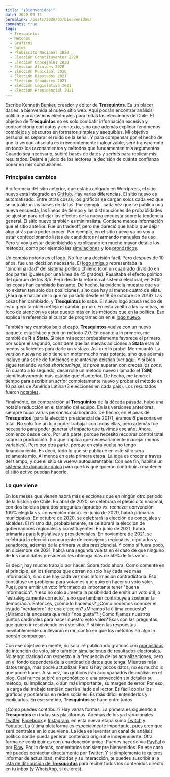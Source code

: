 ```yaml
---
title: "¡Bienvenidos!"
date: 2020-03-11
permalink: /posts/2020/03/bienvenidos/
comments: true
tags:
  - Tresquintos
  - Métodos
  - Gráficos
  - Datos
  - Plebiscito Nacional 2020
  - Elección Constituyentes 2020
  - Elección Concejales 2020
  - Elección Alcaldes 2020
  - Elección Municipal 2020
  - Elección Diputados 2021
  - Elección Senadores 2021
  - Elección Legislativa 2021
  - Elección Presidencial 2021
---
```



Escribe Kenneth Bunker, creador y editor de **Tresquintos**. Es un placer darles la bienvenida al nuevo sitio web. Aquí podrán encontrar análisis político y pronósticos electorales para todas las elecciones de Chile. El objetivo de **Tresquintos** no es solo combatir información excesiva y contradictoria con datos y contexto, sino que además explicar fenómenos complejos y obscuros en formatos simples y asequibles. Mi objetivo personal es separar el ruido de la señal. Y para compensar por el hecho de que la verdad absoluta es irreverentemente inalcanzable, seré transparente en todos los razonamientos y métodos que fundamenten mis argumentos. Cuando sea necesario, subiré bases de datos y *scripts* para replicar mis resultados. Dejaré a juicio de los lectores la decisión de cuánta confianza poner en mis conclusiones.


### Principales cambios

A diferencia del sitio anterior, que estaba colgado en Wordpress, el sitio nuevo está integrado en [GitHub](https://github.com/). Hay varias diferencias. El sitio nuevo es automatizado. Entre otras cosas, los gráficos se cargan solos cada vez que se actualizan las bases de datos. Por ejemplo, cada vez que se publica una nueva encuesta, las líneas de tiempo y las distribuciones de probablidades se ajustan para reflejar los efectos de la nueva encuesta sobre la tendencia general. El sitio nuevo también es minimalista. Contiene menos información que el sitio anterior. Fue un tradeoff, pero me pareció que había que dejar algo atrás para poder crecer. Por ejemplo, en el sitio nuevo ya no voy a estar confeccionando listas de candidatos ni armando manuales de uso. Pero sí voy a estar describiendo y explicando en mucho mayor detalle los métodos, como por ejemplo las [simulaciones](https://tresquintos.cl/sx/) y los [pronósticos](https://tresquintos.cl/tsm/).

Un cambio notorio es el logo. No fue una decisión fácil. Pero después de 10 años, fue una decisión necesaria. El [logo antiguo](https://tresquintos.cl/images/logo_viejo.png) representaba la "binominalidad" del sistema político chileno (con un cuadrado dividido en dos partes iguales por una línea de 45 grados). Resaltaba el efecto político del quórum de los 3/5. Pero desde la reforma al sistema electoral, en 2015, las cosas han cambiado bastante. De hecho, [la evidencia muestra](https://kennethbunker.github.io/research-articles/2020/01/03/chile-fragmentation.html) que ya no existen tan solo dos coaliciones, sino que hay al menos cuatro de ellas. ¿Para qué hablar de lo que ha pasado desde el 18 de octubre de 2019? Las cosas han cambiado, y **Tresquintos** lo sabe. El nuevo logo acusa recibo de esto, pero también refleja el cambio propio. En esta vuelta a las canchas, mi foco de atención va estar puesto más en los métodos que en la política. Eso explica la referencia al cursor de programación en el [logo nuevo](https://tresquintos.cl/images/logo.png).

También hay cambios bajó el capó. **Tresquintos** vuelve con un nuevo paquete estadístico y con un método *2.0*. En cuanto a lo primero, me cambié de **R** a **Stata**. Si bien mi sector probablemente favorece el primero por sobre el segundo, consideré que las nuevas adiciones a **Stata** eran al menos suficientes para darle un vistazo. Así que lo probé. Me encantó. La versión nueva no solo tiene un motor mucho más potente, sino que además incluye una serie de funciones que antes no existían (ver [aquí](https://www.stata.com/new-in-stata/). Y si bien sigue teniendo varios *shortcomings*, los *pros* superan con creces los *cons*. En cuanto a lo segundo, desarrollé un método nuevo (llamado el **TSM**) significativamente más estable que el anterior. De hecho, me tomé el tiempo para escribir un *script* completamente nuevo y probar el método en 10 países de América Latina (3 elecciones en cada país). Los resultados fueron [notables](https://www.academia.edu/42049981/A_two-stage_model_to_forecast_elections_in_new_democracies).

Finalmente, en comparación al **Tresquintos** de la década pasada, hubo una notable reducción en el tamaño del equipo. En las versiones anteriores, siempre hubo varias personas colaborando. De hecho, en el peak de **Tresquintos** (para la elección presidencial de 2017), éramos 6 personas en total. No solo fue un lujo poder trabajar con todas ellas, pero además fue necesario para poder generar el impacto que tuvimos ese año. Ahora, comienzo desde cero. Por una parte, porque necesito recobrar control total sobre la producción. (Lo que implica que necesariamente manejar menos variables). Pero por otra parte, porque en esta vuelta no tengo financiamiento. Es decir, todo lo que se publiqué en este sitio será solamente mío. Al menos en esta primera etapa. La idea es crecer a través del tiempo, y que el sitio se vuelva autosustentable. Con ese fin, habilité un [sistema de donación-única](https://tresquintos.cl/faq/) para que los que quieran contribuir a mantener el sitio activo puedan hacerlo.


### Lo que viene

En los meses que vienen habrá más elecciones que en ningún otro periodo de la historia de Chile. En abril de 2020, se celebrará el plebisicito nacional, con dos boletas para dos preguntas (apruebo vs. rechazo; convención 100% elegida vs. convención mixta). En junio de 2020, habrá primarias municipales. En octubre de 2020, se celebrará la elección de concejales y alcaldes. El mismo día, probablemente, se celebrará la elección de gobernadores regionales y constituyentes. En junio de 2021, habrá primarias para legislativas y presidenciales. En noviembre de 2021, se celebrará la elección concurrente de consejeros regionales, diputados y senadores, además de la primera vuelta presidencial. Y como si fuera poco, en diciembre de 2021, habrá una segunda vuelta en el caso de que ninguno de los candidatos presidenciales obtenga más de 50% de los votos.

Es decir, hay mucho trabajo por hacer. Sobre todo ahora. Como comenté en el principio, en los tiempos que corren no solo hay cada vez más información, sino que hay cada vez más información contradictoria. Eso constituye un problema para votantes que quieren hacer su voto valer. Pues, para emitir un voto informado es importante tener "buena información". Y eso no solo aumenta la posibilidad de emitir un voto útil, o "estratégicamente correcto", sino que también contribuye a sostener la democracia. Entonces, ¿cómo lo hacemos? ¿Cómo podemos conocer el estado "verdadero" de una elección? ¿Miramos la última encuesta? ¿Miramos la encuesta que más "nos gusta"? ¿Cómo fijamos nuestros puntos cardinales para hacer nuestro voto valer? Esas son las preguntas que quiero ir resolviendo en este sitio. Y si bien las respuestas inevitablemente conllevarán error, confío en que los métodos en algo lo podrán compensar.

Con ese objetivo en mente, no solo iré publicando gráficos con [pronósticos](https://tresquintos.cl/tsm/) de intención de voto, sino también [simulaciones](https://tresquintos.cl/sx/) de resultados electorales. No tengo claridad con respecto a la frecuencia de las actualizaciones, pero en el fondo dependerá de la cantidad de datos que tenga. Mientras más datos tenga, más podré actualizar. Pero si hay pocos datos, no es mucho lo que podré hacer. A su vez, los gráficos irán acompañados de análisis en el blog. Casí nunca subiré un pronóstico o una proyección sin detallar su método, su implicancia, o aun más importante, su margen de error. Por eso, la carga del trabajo también caerá al lado del lector. Es fácil copiar los gráficos y postearlos en redes sociales. Es más difícil entenderlos y explicarlos. En ese sentido, **Tresquintos** se hace entre todos.

¿Cómo puedes contribuir? Hay varias formas. La primera es siguiendo a **Tresquintos** en todas sus plataformas. Además de los ya tradicionales [Twitter](https://www.twitter.com/tresquintos), [Facebook](https://wwww.facebook.com/3quintos) e [Instagram](https://www.instagram.com/tresquintos), en esta nueva etapa sumo [Twitch](https://www.twitch.tv/tresquintos) y [Youtube](https://www.youtube.com/channel/UCCote-kyiWk17x29X_0nsHw/). La última plataforma es especialmente importante, pues creo que será centrales en lo que viene. La idea es levantar un canal de análisis político donde pueda generar contenido original e independiente. Otra forma de contribuir es con una donación única. Puedes hacerlo vía [PayPal](https://www.paypal.me/tresquintos/) o por [Flow](https://www.flow.cl/btn.php?token=3vop8lw). Por lo demás, comentarios son siempre bienvenidos. En ese caso me puedes contactar directamente por [Twitter](https://www.twitter.com/kennethbunker). Y si simplemente te quieres informar de actualidad, métodos y su interacción, te puedes suscribir a la [lista de ditribución de **Tresquintos**](https://tresquintos.us15.list-manage.com/subscribe/post?u=3a6f5773bbbc78ea5a0003f67&amp;id=8c164eff0f) para recibir todos los contenidos directo en tu inbox (y WhatsApp, si quieres).
